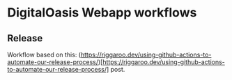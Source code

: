 # DigitalOasis Webapp workflows

## Release

Workflow based on this: (https://riggaroo.dev/using-github-actions-to-automate-our-release-process/)[https://riggaroo.dev/using-github-actions-to-automate-our-release-process/] post.
